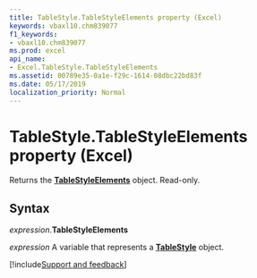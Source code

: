 ```yaml
---
title: TableStyle.TableStyleElements property (Excel)
keywords: vbaxl10.chm839077
f1_keywords:
- vbaxl10.chm839077
ms.prod: excel
api_name:
- Excel.TableStyle.TableStyleElements
ms.assetid: 00789e35-0a1e-f29c-1614-08dbc22bd83f
ms.date: 05/17/2019
localization_priority: Normal
---
```



# TableStyle.TableStyleElements property (Excel)

Returns the **[TableStyleElements](Excel.TableStyleElements.md)** object. Read-only.


## Syntax

_expression_.**TableStyleElements**

_expression_ A variable that represents a **[TableStyle](Excel.TableStyle.md)** object.




[!include[Support and feedback](~/includes/feedback-boilerplate.md)]